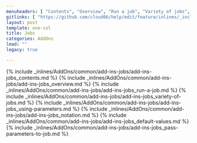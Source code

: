 ```yaml
---
menuheaders: [ "Contents", "Overview", "Run a job", "Variety of jobs", "Using parameters", "Notation", "Default values", "Pass parameters to job" ]
gitlinks: [ "https://github.com/cloud66/help/edit/feature/inlines/_includes/_inlines/AddOns/common/add-ins-jobs/add-ins-jobs_contents.md", "https://github.com/cloud66/help/edit/feature/inlines/_includes/_inlines/AddOns/common/add-ins-jobs/add-ins-jobs_overview.md", "https://github.com/cloud66/help/edit/feature/inlines/_includes/_inlines/AddOns/common/add-ins-jobs/add-ins-jobs_run-a-job.md", "https://github.com/cloud66/help/edit/feature/inlines/_includes/_inlines/AddOns/common/add-ins-jobs/add-ins-jobs_variety-of-jobs.md", "https://github.com/cloud66/help/edit/feature/inlines/_includes/_inlines/AddOns/common/add-ins-jobs/add-ins-jobs_using-parameters.md", "https://github.com/cloud66/help/edit/feature/inlines/_includes/_inlines/AddOns/common/add-ins-jobs/add-ins-jobs_notation.md", "https://github.com/cloud66/help/edit/feature/inlines/_includes/_inlines/AddOns/common/add-ins-jobs/add-ins-jobs_default-values.md", "https://github.com/cloud66/help/edit/feature/inlines/_includes/_inlines/AddOns/common/add-ins-jobs/add-ins-jobs_pass-parameters-to-job.md" ]
layout: post
template: one-col
title: Jobs
categories: AddOns
lead: ""
legacy: true

---
```


<a name="1"></a>{% include _inlines/AddOns/common/add-ins-jobs/add-ins-jobs_contents.md %}
<a name="2"></a>{% include _inlines/AddOns/common/add-ins-jobs/add-ins-jobs_overview.md %}
<a name="3"></a>{% include _inlines/AddOns/common/add-ins-jobs/add-ins-jobs_run-a-job.md %}
<a name="4"></a>{% include _inlines/AddOns/common/add-ins-jobs/add-ins-jobs_variety-of-jobs.md %}
<a name="5"></a>{% include _inlines/AddOns/common/add-ins-jobs/add-ins-jobs_using-parameters.md %}
<a name="6"></a>{% include _inlines/AddOns/common/add-ins-jobs/add-ins-jobs_notation.md %}
<a name="7"></a>{% include _inlines/AddOns/common/add-ins-jobs/add-ins-jobs_default-values.md %}
<a name="8"></a>{% include _inlines/AddOns/common/add-ins-jobs/add-ins-jobs_pass-parameters-to-job.md %}